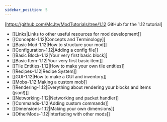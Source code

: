 ```yaml
---
sidebar_position: 5
---
```


[https://github.com/McJty/ModTutorials/tree/1.12 GitHub for the 1.12 tutorial]


* [[Links|Links to other useful resources for mod development]]
* [[Concepts-1.12|Concepts and Terminology]]
* [[Basic Mod-1.12|How to structure your mod]]
* [[Configuration-1.12|Adding a config file]]
* [[Basic Block-1.12|Your very first basic block]]
* [[Basic Item-1.12|Your very first basic item]]
* [[Tile Entities-1.12|How to make your own tile entities]]
* [[Recipes-1.12|Recipe System]]
* [[GUI-1.12|How to make a GUI and inventory]]
* [[Mobs-1.12|Making a custom mob]]
* [[Rendering-1.12|Everything about rendering your blocks and items (json!)]]
* [[Networking-1.12|Networking and packet handler]]
* [[Commands-1.12|Adding custom commands]]
* [[Dimensions-1.12|Making your own dimensions]]
* [[OtherMods-1.12|Interfacing with other mods]]
